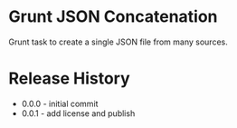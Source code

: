 # Grunt JSON Concatenation

Grunt task to create a single JSON file from many sources.

# Release History

* 0.0.0 - initial commit
* 0.0.1 - add license and publish

